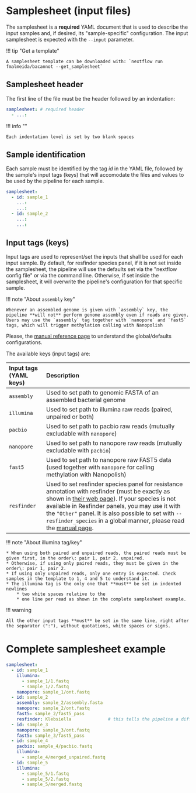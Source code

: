 # Samplesheet (input files)

The samplesheet is a **required** YAML document that is used to describe the input samples and, if desired, its "sample-specific" configuration. The input samplesheet is expected with the `--input` parameter.

!!! tip "Get a template"
    
    A samplesheet template can be downloaded with: `nextflow run fmalmeida/bacannot --get_samplesheet`

## Samplesheet header

The first line of the file must be the header followed by an indentation:

```yaml
samplesheet: # required header
  - ...:
```

!!! info ""

    Each indentation level is set by two blank spaces

## Sample identification

Each sample must be identified by the tag _id_ in the YAML file, followed by the sample's input tags (keys) that will accomodate the files and values to be used by the pipeline for each sample.

```yaml
samplesheet:
  - id: sample_1
    ...:
    ...:
  - id: sample_2
    ...:
    ...:
```

## Input tags (keys)

Input tags are used to represent/set the inputs that shall be used for each input sample. By default, for resfinder species panel, if it is not set inside the samplesheet, the pipeline will use the defaults set via the "nextflow config file" or via the command line. Otherwise, if set inside the samplesheet, it will overwrite the pipeline's configuration for that specific sample.

!!! note "About `assembly` key"
    
    Whenever an assembled genome is given with `assembly` key, the pipeline **will not** perform genome assembly even if reads are given. Users may use the `assembly` tag together with `nanopore` and `fast5` tags, which will trigger methylation calling with Nanopolish

Please, the [manual reference page](manual.md#) to understand the global/defaults configurations.

The available keys (input tags) are:

| Input tags (YAML keys) | Description |
| :--------------------- | :---------- |
| `assembly` | Used to set path to genomic FASTA of an assembled bacterial genome |
| `illumina` | Used to set path to illumina raw reads (paired, unpaired or both)  |
| `pacbio`   | Used to set path to pacbio raw reads (mutually excludable with `nanopore`) |
| `nanopore` | Used to set path to nanopore raw reads (mutually excludable with `pacbio`) |
| `fast5`    | Used to set path to nanopore raw FAST5 data (used together with `nanopore` for calling methylation with Nanopolish) |
| `resfinder` | Used to set resfinder species panel for resistance annotation with resfinder (must be exactly as shown in [their web page](https://cge.cbs.dtu.dk/services/ResFinder/)). If your species is not available in Resfinder panels, you may use it with the `"Other"` panel. It is also possible to set with `--resfinder_species` in a global manner, please read the [manual page](manual.md#). |

!!! note "About illumina tag/key"

    * When using both paired and unpaired reads, the paired reads must be given first, in the order\: pair 1, pair 2, unpaired.
    * Otherwise, if using only paired reads, they must be given in the order\: pair 1, pair 2.
    * If using only unpaired reads, only one entry is expected. Check samples in the template to 1, 4 and 5 to understand it.
    * The illumina tag is the only one that **must** be set in indented newlines
        * two white spaces relative to the
        * one line per read as shown in the complete samplesheet example.

!!! warning

    All the other input tags **must** be set in the same line, right after the separator (":"), without quotations, white spaces or signs.

# Complete samplesheet example

```yaml
samplesheet:
  - id: sample_1
    illumina:
      - sample_1/1.fastq
      - sample_1/2.fastq
    nanopore: sample_1/ont.fastq
  - id: sample_2
    assembly: sample_2/assembly.fasta
    nanopore: sample_2/ont.fastq
    fast5: sample_2/fast5_pass
    resfinder: Klebsiella              # this tells the pipeline a differente value for only this sample
  - id: sample_3
    nanopore: sample_3/ont.fastq
    fast5: sample_3/fast5_pass
  - id: sample_4
    pacbio: sample_4/pacbio.fastq
    illumina:
      - sample_4/merged_unpaired.fastq
  - id: sample_5
    illumina:
      - sample_5/1.fastq
      - sample_5/2.fastq
      - sample_5/merged.fastq
```
